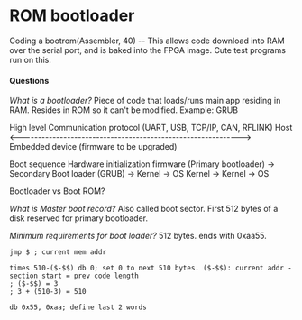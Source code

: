 # ROM bootloader

Coding a bootrom(Assembler, 40) -- This allows code download into RAM over the serial port, and is baked into the FPGA image. Cute test programs run on this.

#### Questions
*What is a bootloader?*
Piece of code that loads/runs main app residing in RAM. Resides in ROM so it can't be modified.
Example: GRUB

High level
        Communication protocol (UART, USB, TCP/IP, CAN, RFLINK) 
Host <-------------------------------------------------------------> Embedded device (firmware to be upgraded)

Boot sequence
Hardware initialization firmware (Primary bootloader) -> 
                                                         Secondary Boot loader (GRUB) -> Kernel -> OS
                                                         Kernel -> Kernel -> OS

Bootloader vs Boot ROM?

*What is Master boot record?*
Also called boot sector. First 512 bytes of a disk reserved for primary bootloader.

*Minimum requirements for boot loader?*
512 bytes. ends with 0xaa55.
```assembly
jmp $ ; current mem addr

times 510-($-$$) db 0; set 0 to next 510 bytes. ($-$$): current addr - section start = prev code length
; ($-$$) = 3
; 3 + (510-3) = 510

db 0x55, 0xaa; define last 2 words

```
